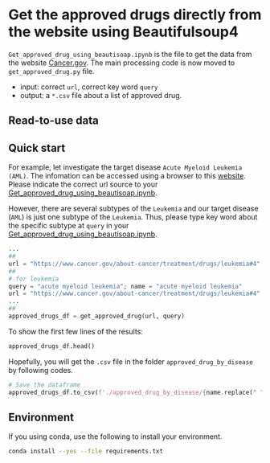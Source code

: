 # Get the approved drugs directly from the website using Beautifulsoup4
`Get_approved_drug_using_beautisoap.ipynb` is the file to get the data from the website [Cancer.gov](https://www.cancer.gov). The main processing code is now moved to `get_approved_drug.py` file.  
* input: correct `url`, correct key word `query`
* output: a `*.csv` file about a list of approved drug.
## Read-to-use data

## Quick start

For example, let investigate the target disease `Acute Myeloid Leukemia (AML)`. The infomation can be accessed using a browser to this [website](https://www.cancer.gov/about-cancer/treatment/drugs/leukemia#4). Please indicate the correct url source to your [Get_approved_drug_using_beautisoap.ipynb](./Get_approved_drug_using_beautisoap.ipynb).


However, there are several subtypes of the `Leukemia` and our target disease (`AML`) is just one subtype of the `Leukemia`. Thus, please type key word about the specific subtype at `query` in your [Get_approved_drug_using_beautisoap.ipynb](./Get_approved_drug_using_beautisoap.ipynb).


```python
...
## 
url = "https://www.cancer.gov/about-cancer/treatment/drugs/leukemia#4"
## 
# for leukemia
query = "acute myeloid leukemia"; name = "acute myeloid leukemia"
url = "https://www.cancer.gov/about-cancer/treatment/drugs/leukemia#4"
...
##
approved_drugs_df = get_approved_drug(url, query)
```
To show the first few lines of the results:  
```python
approved_drugs_df.head()
```

Hopefully, you will get the `.csv` file in the folder `approved_drug_by_disease` by following codes.
```python
# Save the dataframe
approved_drugs_df.to_csv(f'./approved_drug_by_disease/{name.replace(" ", "_")}_approved_drugs.csv', index=False)
```


## Environment
If you using conda, use the following to install your environment.
```bash
conda install --yes --file requirements.txt
```